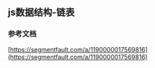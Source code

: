 ## js数据结构-链表

### 参考文档
[https://segmentfault.com/a/1190000017569816](https://segmentfault.com/a/1190000017569816)



